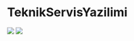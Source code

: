 # TeknikServisYazilimi
<img src="http://i.hizliresim.com/nLW9X5.png">
<img src="http://i.hizliresim.com/3YqWy5.png">
